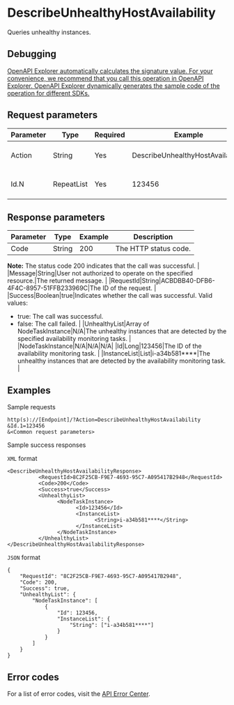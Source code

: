 # DescribeUnhealthyHostAvailability

Queries unhealthy instances.

## Debugging

[OpenAPI Explorer automatically calculates the signature value. For your convenience, we recommend that you call this operation in OpenAPI Explorer. OpenAPI Explorer dynamically generates the sample code of the operation for different SDKs.](https://api.aliyun.com/#product=Cms&api=DescribeUnhealthyHostAvailability&type=RPC&version=2019-01-01)

## Request parameters

|Parameter|Type|Required|Example|Description|
|---------|----|--------|-------|-----------|
|Action|String|Yes|DescribeUnhealthyHostAvailability|The operation that you want to perform. Set the value to DescribeUnhealthyHostAvailability. |
|Id.N|RepeatList|Yes|123456|The ID of the availability monitoring task. Valid values of N: 1 to 20. |

## Response parameters

|Parameter|Type|Example|Description|
|---------|----|-------|-----------|
|Code|String|200|The HTTP status code.

**Note:** The status code 200 indicates that the call was successful. |
|Message|String|User not authorized to operate on the specified resource.|The returned message. |
|RequestId|String|ACBDBB40-DFB6-4F4C-8957-51FFB233969C|The ID of the request. |
|Success|Boolean|true|Indicates whether the call was successful. Valid values:

-   true: The call was successful.
-   false: The call failed. |
|UnhealthyList|Array of NodeTaskInstance|N/A|The unhealthy instances that are detected by the specified availability monitoring tasks. |
|NodeTaskInstance|N/A|N/A|N/A|
|Id|Long|123456|The ID of the availability monitoring task. |
|InstanceList|List|i-a34b581\*\*\*\*|The unhealthy instances that are detected by the availability monitoring task. |

## Examples

Sample requests

```
http(s)://[Endpoint]/?Action=DescribeUnhealthyHostAvailability
&Id.1=123456
&<Common request parameters>
```

Sample success responses

`XML` format

```
<DescribeUnhealthyHostAvailabilityResponse>
          <RequestId>8C2F25CB-F9E7-4693-95C7-A095417B2948</RequestId>
          <Code>200</Code>
          <Success>true</Success>
          <UnhealthyList>
                <NodeTaskInstance>
                      <Id>123456</Id>
                      <InstanceList>
                            <String>i-a34b581****</String>
                      </InstanceList>
                </NodeTaskInstance>
          </UnhealthyList>
</DescribeUnhealthyHostAvailabilityResponse>
```

`JSON` format

```
{
    "RequestId": "8C2F25CB-F9E7-4693-95C7-A095417B2948",
    "Code": 200,
    "Success": true,
    "UnhealthyList": {
        "NodeTaskInstance": [
            {
                "Id": 123456,
                "InstanceList": {
                    "String": ["i-a34b581****"]
                }
            } 
        ]
    }
}
```

## Error codes

For a list of error codes, visit the [API Error Center](https://error-center.alibabacloud.com/status/product/Cms).

